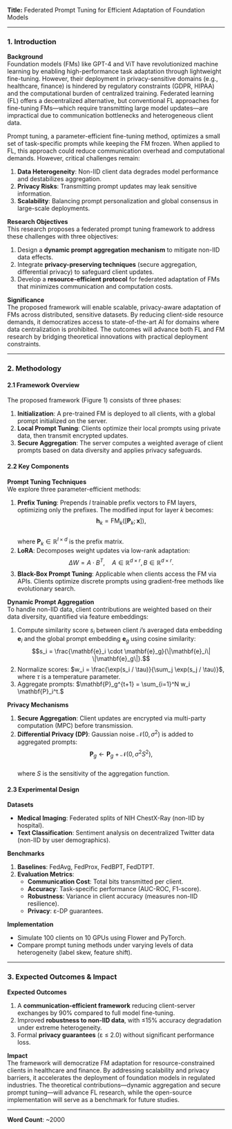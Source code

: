 **Title:** Federated Prompt Tuning for Efficient Adaptation of Foundation Models  

---

### 1. Introduction  
**Background**  
Foundation models (FMs) like GPT-4 and ViT have revolutionized machine learning by enabling high-performance task adaptation through lightweight fine-tuning. However, their deployment in privacy-sensitive domains (e.g., healthcare, finance) is hindered by regulatory constraints (GDPR, HIPAA) and the computational burden of centralized training. Federated learning (FL) offers a decentralized alternative, but conventional FL approaches for fine-tuning FMs—which require transmitting large model updates—are impractical due to communication bottlenecks and heterogeneous client data.  

Prompt tuning, a parameter-efficient fine-tuning method, optimizes a small set of task-specific prompts while keeping the FM frozen. When applied to FL, this approach could reduce communication overhead and computational demands. However, critical challenges remain:  
1. **Data Heterogeneity**: Non-IID client data degrades model performance and destabilizes aggregation.  
2. **Privacy Risks**: Transmitting prompt updates may leak sensitive information.  
3. **Scalability**: Balancing prompt personalization and global consensus in large-scale deployments.  

**Research Objectives**  
This research proposes a federated prompt tuning framework to address these challenges with three objectives:  
1. Design a **dynamic prompt aggregation mechanism** to mitigate non-IID data effects.  
2. Integrate **privacy-preserving techniques** (secure aggregation, differential privacy) to safeguard client updates.  
3. Develop a **resource-efficient protocol** for federated adaptation of FMs that minimizes communication and computation costs.  

**Significance**  
The proposed framework will enable scalable, privacy-aware adaptation of FMs across distributed, sensitive datasets. By reducing client-side resource demands, it democratizes access to state-of-the-art AI for domains where data centralization is prohibited. The outcomes will advance both FL and FM research by bridging theoretical innovations with practical deployment constraints.  

---

### 2. Methodology  
#### 2.1 Framework Overview  
The proposed framework (Figure 1) consists of three phases:  
1. **Initialization**: A pre-trained FM is deployed to all clients, with a global prompt initialized on the server.  
2. **Local Prompt Tuning**: Clients optimize their local prompts using private data, then transmit encrypted updates.  
3. **Secure Aggregation**: The server computes a weighted average of client prompts based on data diversity and applies privacy safeguards.  

#### 2.2 Key Components  
**Prompt Tuning Techniques**  
We explore three parameter-efficient methods:  
1. **Prefix Tuning**: Prepends $l$ trainable prefix vectors to FM layers, optimizing only the prefixes. The modified input for layer $k$ becomes:  
   $$\mathbf{h}_k = \text{FM}_k([\mathbf{P}_k; \mathbf{x}]),$$  
   where $\mathbf{P}_k \in \mathbb{R}^{l \times d}$ is the prefix matrix.  
2. **LoRA**: Decomposes weight updates via low-rank adaptation:  
   $$\Delta W = A \cdot B^T, \quad A \in \mathbb{R}^{d \times r}, B \in \mathbb{R}^{d \times r}.$$  
3. **Black-Box Prompt Tuning**: Applicable when clients access the FM via APIs. Clients optimize discrete prompts using gradient-free methods like evolutionary search.  

**Dynamic Prompt Aggregation**  
To handle non-IID data, client contributions are weighted based on their data diversity, quantified via feature embeddings:  
1. Compute similarity score $s_i$ between client $i$’s averaged data embedding $\mathbf{e}_i$ and the global prompt embedding $\mathbf{e}_g$ using cosine similarity:  
   $$s_i = \frac{\mathbf{e}_i \cdot \mathbf{e}_g}{\|\mathbf{e}_i\| \|\mathbf{e}_g\|}.$$  
2. Normalize scores: $w_i = \frac{\exp(s_i / \tau)}{\sum_j \exp(s_j / \tau)}$, where $\tau$ is a temperature parameter.  
3. Aggregate prompts: $\mathbf{P}_g^{t+1} = \sum_{i=1}^N w_i \mathbf{P}_i^t.$  

**Privacy Mechanisms**  
1. **Secure Aggregation**: Client updates are encrypted via multi-party computation (MPC) before transmission.  
2. **Differential Privacy (DP)**: Gaussian noise $\mathcal{N}(0, \sigma^2)$ is added to aggregated prompts:  
   $$\mathbf{P}_g \leftarrow \mathbf{P}_g + \mathcal{N}(0, \sigma^2 S^2),$$  
   where $S$ is the sensitivity of the aggregation function.  

#### 2.3 Experimental Design  
**Datasets**  
- **Medical Imaging**: Federated splits of NIH ChestX-Ray (non-IID by hospital).  
- **Text Classification**: Sentiment analysis on decentralized Twitter data (non-IID by user demographics).  

**Benchmarks**  
1. **Baselines**: FedAvg, FedProx, FedBPT, FedDTPT.  
2. **Evaluation Metrics**:  
   - **Communication Cost**: Total bits transmitted per client.  
   - **Accuracy**: Task-specific performance (AUC-ROC, F1-score).  
   - **Robustness**: Variance in client accuracy (measures non-IID resilience).  
   - **Privacy**: ε-DP guarantees.  

**Implementation**  
- Simulate 100 clients on 10 GPUs using Flower and PyTorch.  
- Compare prompt tuning methods under varying levels of data heterogeneity (label skew, feature shift).  

---

### 3. Expected Outcomes & Impact  
**Expected Outcomes**  
1. A **communication-efficient framework** reducing client-server exchanges by 90% compared to full model fine-tuning.  
2. Improved **robustness to non-IID data**, with ≤15% accuracy degradation under extreme heterogeneity.  
3. Formal **privacy guarantees** (ε ≤ 2.0) without significant performance loss.  

**Impact**  
The framework will democratize FM adaptation for resource-constrained clients in healthcare and finance. By addressing scalability and privacy barriers, it accelerates the deployment of foundation models in regulated industries. The theoretical contributions—dynamic aggregation and secure prompt tuning—will advance FL research, while the open-source implementation will serve as a benchmark for future studies.  

--- 

**Word Count**: ~2000